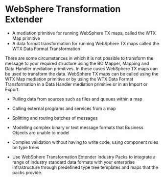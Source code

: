 <!-- image -->

# WebSphere Transformation Extender

- A mediation primitive for running WebSphere TX maps,
called the WTX Map primitive
- A data format transformation for running WebSphere
TX maps called the WTX Data Format Transformation

There are some circumstances in which it is not possible to transform the message to your
required structure using the BO Mapper, Mapping and Data Handler mediation primitives. In these cases WebSphere TX maps can be used to transform the data. WebSphere TX maps can be called using the WTX Map mediation primitive or
by using the WTX Data Format Transformation in a Data Handler mediation primitive or in an Import or
Export.

- Pulling data from sources such as files and queues within a map
- Calling external programs and services from a map
- Splitting and routing batches of messages

- Modelling complex binary or text message formats that Business Objects are unable to model
- Complex validation without having to write code, using component rules on type trees
- Use WebSphere Transformation Extender Industry Packs
to integrate a range of industry standard data formats with your enterprise infrastructure through
predefined type tree templates and maps that the packs provide.